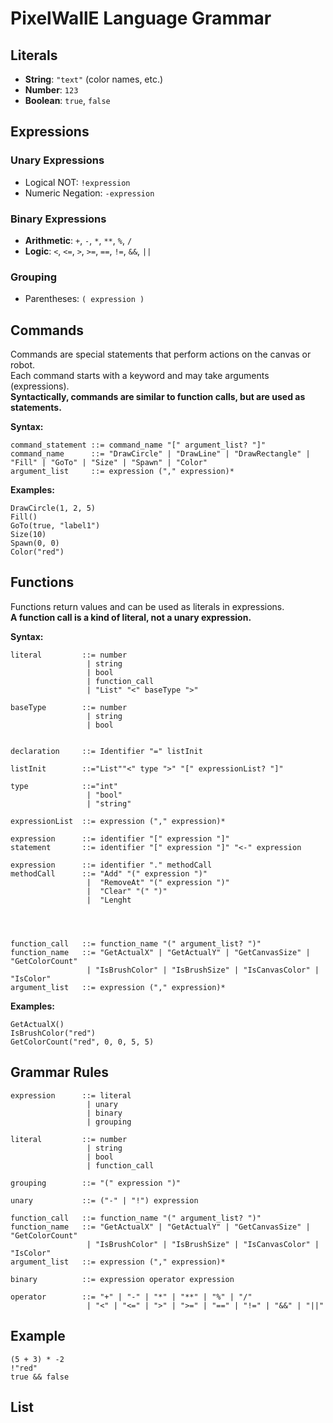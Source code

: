 # PixelWallE Language Grammar

## Literals

- **String**: `"text"` (color names, etc.)
- **Number**: `123`
- **Boolean**: `true`, `false`

## Expressions

### Unary Expressions

- Logical NOT: `!expression`
- Numeric Negation: `-expression`

### Binary Expressions

- **Arithmetic**: `+`, `-`, `*`, `**`, `%`, `/`
- **Logic**: `<`, `<=`, `>`, `>=`, `==`, `!=`, `&&`, `||`

### Grouping

- Parentheses: `( expression )`

## Commands

Commands are special statements that perform actions on the canvas or robot.  
Each command starts with a keyword and may take arguments (expressions).  
**Syntactically, commands are similar to function calls, but are used as statements.**

**Syntax:**
```
command_statement ::= command_name "[" argument_list? "]"
command_name      ::= "DrawCircle" | "DrawLine" | "DrawRectangle" | "Fill" | "GoTo" | "Size" | "Spawn" | "Color"
argument_list     ::= expression ("," expression)*
```

**Examples:**
```plaintext
DrawCircle(1, 2, 5)
Fill()
GoTo(true, "label1")
Size(10)
Spawn(0, 0)
Color("red")
```

## Functions

Functions return values and can be used as literals in expressions.  
**A function call is a kind of literal, not a unary expression.**

**Syntax:**
```
literal         ::= number
                 | string
                 | bool
                 | function_call
                 | "List" "<" baseType ">"

baseType        ::= number
                 | string
                 | bool


declaration     ::= Identifier "=" listInit 

listInit        ::="List""<" type ">" "[" expressionList? "]" 

type            ::="int"
                 | "bool"
                 | "string"

expressionList  ::= expression ("," expression)*

expression      ::= identifier "[" expression "]"
statement       ::= identifier "[" expression "]" "<-" expression

expression      ::= identifier "." methodCall
methodCall      ::= "Add" "(" expression ")" 
                 |  "RemoveAt" "(" expression ")"
                 |  "Clear" "(" ")"
                 |  "Lenght




function_call   ::= function_name "(" argument_list? ")"
function_name   ::= "GetActualX" | "GetActualY" | "GetCanvasSize" | "GetColorCount" 
                 | "IsBrushColor" | "IsBrushSize" | "IsCanvasColor" | "IsColor"
argument_list   ::= expression ("," expression)*
```

**Examples:**
```plaintext
GetActualX()
IsBrushColor("red")
GetColorCount("red", 0, 0, 5, 5)
```

## Grammar Rules 

```
expression      ::= literal
                 | unary
                 | binary
                 | grouping

literal         ::= number
                 | string
                 | bool
                 | function_call

grouping        ::= "(" expression ")"

unary           ::= ("-" | "!") expression

function_call   ::= function_name "(" argument_list? ")"
function_name   ::= "GetActualX" | "GetActualY" | "GetCanvasSize" | "GetColorCount" 
                 | "IsBrushColor" | "IsBrushSize" | "IsCanvasColor" | "IsColor"
argument_list   ::= expression ("," expression)*

binary          ::= expression operator expression

operator        ::= "+" | "-" | "*" | "**" | "%" | "/" 
                 | "<" | "<=" | ">" | ">=" | "==" | "!=" | "&&" | "||"
```

## Example

```plaintext
(5 + 3) * -2
!"red"
true && false
```


## List

```



